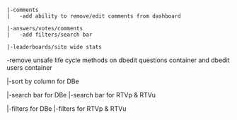 
~~~~~~~~~~~~~~~~~~~~~~~~~

|-comments
|	-add ability to remove/edit comments from dashboard

|-answers/votes/comments
| 	-add filters/search bar

|-leaderboards/site wide stats

~~~~~~~~~~~~~~~~~~~~~~~~~

-remove unsafe life cycle methods on dbedit questions container and dbedit users container

|-sort by column for DBe

|-search bar for DBe
|-search bar for RTVp & RTVu

|-filters for DBe
|-filters for RTVp & RTVu

~~~~~~~~~~~~~~~~~~~~~~~~~
